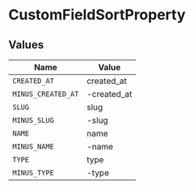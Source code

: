 # CustomFieldSortProperty


## Values

| Name               | Value              |
| ------------------ | ------------------ |
| `CREATED_AT`       | created_at         |
| `MINUS_CREATED_AT` | -created_at        |
| `SLUG`             | slug               |
| `MINUS_SLUG`       | -slug              |
| `NAME`             | name               |
| `MINUS_NAME`       | -name              |
| `TYPE`             | type               |
| `MINUS_TYPE`       | -type              |